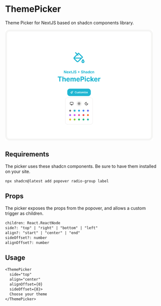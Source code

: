 # ThemePicker

Theme Picker for NextJS based on shadcn components library.

<a href="https://themepicker.vercel.app"><img src="./public/images/themepicker-showcase.png" width="480" alt="ThemePicker"></a>

## Requirements

The picker uses these shadcn components. Be sure to have them installed on your site.

```
npx shadcn@latest add popover radio-group label
```

## Props

The picker exposes the props from the popover, and allows a custom trigger as children.

```
children: React.ReactNode
side?: "top" | "right" | "bottom" | "left"
align?: "start" | "center" | "end"
sideOffset?: number
alignOffset?: number
```

## Usage

```
<ThemePicker
  side="top"
  align="center"
  alignOffset={0}
  sideOffset={8}>
  Choose your theme
</ThemePicker>
```